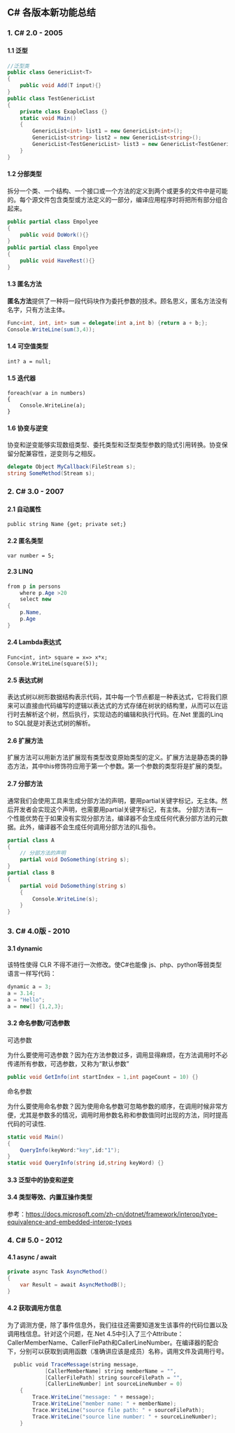 ## C# 各版本新功能总结

### 1. C# 2.0 - 2005

#### 1.1 泛型

```csharp
//泛型类
public class GenericList<T>
{
    public void Add(T input){}
}
public class TestGenericList
{
    private class ExapleClass {}
    static void Main()
    {
        GenericList<int> list1 = new GenericList<int>();
        GenericList<string> list2 = new GenericList<string>();
        GenericList<TestGenericList> list3 = new GenericList<TestGenericList>();
    }
}
```

#### 1.2 分部类型

拆分一个类、一个结构、一个接口或一个方法的定义到两个或更多的文件中是可能的。每个源文件包含类型或方法定义的一部分，编译应用程序时将把所有部分组合起来。

```csharp
public partial class Empolyee
{
    public void DoWork(){}
}
public partial class Empolyee
{
    public void HaveRest(){}
}
```

#### 1.3 匿名方法

**匿名方法**提供了一种将一段代码块作为委托参数的技术。顾名思义，匿名方法没有名字，只有方法主体。

```csharp
Func<int, int, int> sum = delegate(int a,int b) {return a + b;};
Console.WriteLine(sum(3,4));
```

#### 1.4 可空值类型

```
int? a = null;
```

#### 1.5 迭代器

```
foreach(var a in numbers)
{
	Console.WriteLine(a);
}
```

#### 1.6 协变与逆变

协变和逆变能够实现数组类型、委托类型和泛型类型参数的隐式引用转换。协变保留分配兼容性，逆变则与之相反。

```csharp
delegate Object MyCallback(FileStream s);
string SomeMethod(Stream s);
```

### 2. C# 3.0 - 2007

#### 2.1 自动属性

```
public string Name {get; private set;}
```

#### 2.2 匿名类型

```
var number = 5;
```

#### 2.3 LINQ

```csharp
from p in persons
    where p.Age >20
    select new 
{
    p.Name,
    p.Age
}
```

#### 2.4 Lambda表达式

```
Func<int, int> square = x=> x*x;
Console.WriteLine(square(5));
```

#### 2.5 表达式树

表达式树以树形数据结构表示代码，其中每一个节点都是一种表达式，它将我们原来可以直接由代码编写的逻辑以表达式的方式存储在树状的结构里，从而可以在运行时去解析这个树，然后执行，实现动态的编辑和执行代码。在.Net 里面的Linq to SQL就是对表达式树的解析。

#### 2.6 扩展方法

扩展方法可以用新方法扩展现有类型改变原始类型的定义。扩展方法是静态类的静态方法，其中this修饰符应用于第一个参数。第一个参数的类型将是扩展的类型。

#### 2.7 分部方法

通常我们会使用工具来生成分部方法的声明，要用partial关键字标记，无主体。然后开发者会实现这个声明，也需要用partial关键字标记，有主体。
分部方法有一个性能优势在于如果没有实现分部方法，编译器不会生成任何代表分部方法的元数据。此外，编译器不会生成任何调用分部方法的IL指令。

```csharp
partial class A
{
    // 分部方法的声明
    partial void DoSomething(string s);
}
partial class B
{
    partial void DoSomething(string s)
    {
        Console.WriteLine(s);
    }
}
```

### 3. C# 4.0版 - 2010

#### 3.1 dynamic

该特性使得 CLR 不得不进行一次修改。使C#也能像 js、php、python等弱类型语言一样写代码：

```csharp
dynamic a = 3;
a = 3.14;
a = "Hello";
a = new[] {1,2,3};
```

#### 3.2 命名参数/可选参数

可选参数

为什么要使用可选参数？因为在方法参数过多，调用显得麻烦，在方法调用时不必传递所有参数，可选参数，又称为“默认参数”

```csharp
public void GetInfo(int startIndex = 1,int pageCount = 10) {}
```

命名参数

为什么要使用命名参数？因为使用命名参数可忽略参数的顺序，在调用时候非常方便，尤其是参数多的情况，调用时用参数名称和参数值同时出现的方法，同时提高代码的可读性.

```csharp
static void Main()
{
    QueryInfo(keyWord:"key",id:"1");
}
static void QueryInfo(string id,string keyWord) {}
```

#### 3.3 泛型中的协变和逆变

#### 3.4 类型等效、内置互操作类型

参考：https://docs.microsoft.com/zh-cn/dotnet/framework/interop/type-equivalence-and-embedded-interop-types

### 4. C#  5.0 - 2012

#### 4.1 async / await

```csharp
private async Task AsyncMethod()
{
    var Result = await AsyncMethodB();
}
```

#### 4.2 获取调用方信息

为了调测方便，除了事件信息外，我们往往还需要知道发生该事件的代码位置以及调用栈信息。针对这个问题，在.Net 4.5中引入了三个Attribute：CallerMemberName、CallerFilePath和CallerLineNumber。在编译器的配合下，分别可以获取到调用函数（准确讲应该是成员）名称，调用文件及调用行号。

```csharp
  public void TraceMessage(string message,
            [CallerMemberName] string memberName = "",
            [CallerFilePath] string sourceFilePath = "",
            [CallerLineNumber] int sourceLineNumber = 0)
    {
        Trace.WriteLine("message: " + message);
        Trace.WriteLine("member name: " + memberName);
        Trace.WriteLine("source file path: " + sourceFilePath);
        Trace.WriteLine("source line number: " + sourceLineNumber);
    }
```

